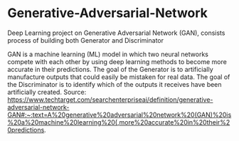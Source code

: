 # Generative-Adversarial-Network
Deep Learning project on Generative Adversarial Network (GAN), consists process of building both Generator and Discriminator

GAN is a machine learning (ML) model in which two neural networks compete with each other by using deep learning methods to become more accurate in their predictions. The goal of the Generator is to artificially manufacture outputs that could easily be mistaken for real data. The goal of the Discriminator is to identify which of the outputs it receives have been artificially created. Source: https://www.techtarget.com/searchenterpriseai/definition/generative-adversarial-network-GAN#:~:text=A%20generative%20adversarial%20network%20(GAN)%20is%20a%20machine%20learning%20(,more%20accurate%20in%20their%20predictions.
